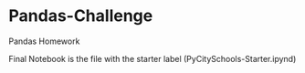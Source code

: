 # Pandas-Challenge
Pandas Homework

Final Notebook is the file with the starter label (PyCitySchools-Starter.ipynd)

